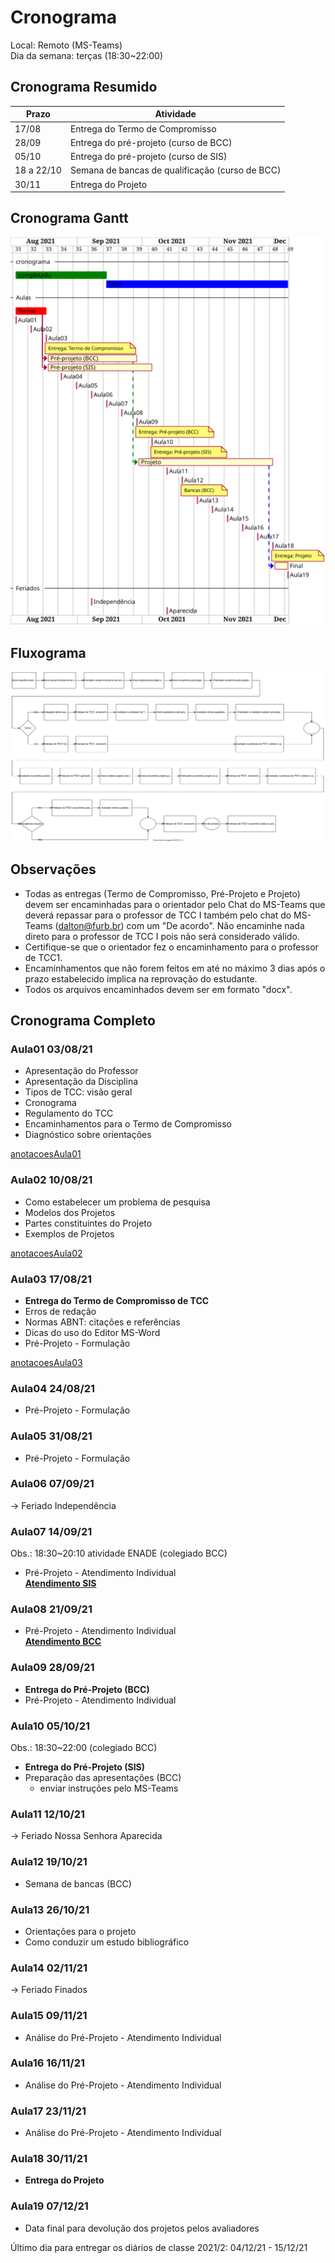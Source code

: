 # Cronograma

<!-- TODO:INICIO atualizar -->
Local: Remoto (MS-Teams)  
Dia da semana: terças (18:30\~22:00)  

## Cronograma Resumido

<!-- TODO:INICIO atualizar -->
<!-- ☞ bbf1208b-fad1-418c-a756-d8618c7a1419 -->
| Prazo      | Atividade                                       |  
| ---------- | ----------------------------------------------- |  
| 17/08      | Entrega do Termo de Compromisso                 |  
| 28/09      | Entrega do pré-projeto (curso de BCC)           |  
| 05/10      | Entrega do pré-projeto (curso de SIS)           |  
| 18 a 22/10 | Semana de bancas de qualificação (curso de BCC) |  
| 30/11      | Entrega do Projeto

## Cronograma Gantt

![Cronograma Gantt](cronograma.drawio.svg "Cronograma Gantt")  

## Fluxograma

![Fluxograma](fluxograma.drawio.svg "fluxograma")  

## Observações

- Todas as entregas (Termo de Compromisso, Pré-Projeto e Projeto) devem ser encaminhadas para o orientador pelo Chat do MS-Teams que deverá repassar para o professor de TCC I também pelo chat do MS-Teams (dalton@furb.br) com um "De acordo". Não encaminhe nada direto para o professor de TCC I pois não será considerado válido.  
- Certifique-se que o orientador fez o encaminhamento para o professor de TCC1.  
- Encaminhamentos que não forem feitos em até no máximo 3 dias após o prazo estabelecido implica na reprovação do estudante.  
- Todos os arquivos encaminhados devem ser em formato "docx".  

<!-- TODO:INICIO atualizar -->
## Cronograma Completo

### Aula01 03/08/21

- Apresentação do Professor  
- Apresentação da Disciplina  
- Tipos de TCC: visão geral  
- Cronograma  
- Regulamento do TCC  
- Encaminhamentos para o Termo de Compromisso  
- Diagnóstico sobre orientações  

[anotacoesAula01](aula01Anotacoes.md "anotacoesAula01")  

### Aula02 10/08/21

<!-- [x] Aviso: Termo atraso <https://github.com/dalton-reis/disciplinaTCC1Privado/projects/1#card-67011391> -->  
- Como estabelecer um problema de pesquisa  
- Modelos dos Projetos  
- Partes constituintes do Projeto  
- Exemplos de Projetos  

[anotacoesAula02](aula02Anotacoes.md "anotacoesAula02")  

### Aula03 17/08/21

- **Entrega do Termo de Compromisso de TCC**  
- Erros de redação  
- Normas ABNT: citações e referências  
- Dicas do uso do Editor MS-Word  
- Pré-Projeto - Formulação  

[anotacoesAula03](aula03Anotacoes.md "anotacoesAula03")  

### Aula04 24/08/21

<!-- [x] Aviso: Orientadores <https://github.com/dalton-reis/disciplinaTCC1Privado/projects/1#card-67524750> -->
<!-- [ ] Aviso: banca SIS <https://github.com/dalton-reis/disciplinaTCC1Privado/projects/1#card-67445856> -->  
<!-- [ ] Aviso: banca BCC <https://github.com/dalton-reis/disciplinaTCC1Privado/projects/1#card-67445813> -->
- Pré-Projeto - Formulação  

### Aula05 31/08/21

- Pré-Projeto - Formulação  

### Aula06 07/09/21

-> Feriado Independência  

### Aula07 14/09/21

Obs.: 18:30~20:10 atividade ENADE (colegiado BCC)  

<!-- aviso Atendimento SIS: <https://github.com/dalton-reis/disciplinaTCC1Privado/projects/1#card-67514774> -->  
- Pré-Projeto - Atendimento Individual  
**[Atendimento SIS](Material/AtendimentoSIS.png "Atendimento SIS")**  

### Aula08 21/09/21

<!-- aviso Atendimento BCC: <https://github.com/dalton-reis/disciplinaTCC1Privado/projects/1#card-67514804> -->  
- Pré-Projeto - Atendimento Individual  
**[Atendimento BCC](Material/AtendimentoBCC.png "Atendimento BCC")**  

### Aula09 28/09/21

- **Entrega do Pré-Projeto (BCC)**
- Pré-Projeto - Atendimento Individual  

### Aula10 05/10/21

Obs.: 18:30~22:00 (colegiado BCC)  

<!-- aviso Atendimento SIS: <https://github.com/dalton-reis/disciplinaTCC1Privado/projects/1#card-67516531> -->  
- **Entrega do Pré-Projeto (SIS)**  
- Preparação das apresentações (BCC)  
  - enviar instruções pelo MS-Teams  

### Aula11 12/10/21

-> Feriado Nossa Senhora Aparecida  

### Aula12 19/10/21

- Semana de bancas (BCC)  

### Aula13 26/10/21

- Orientações para o projeto  
- Como conduzir um estudo bibliográfico  

### Aula14 02/11/21

-> Feriado Finados  

### Aula15 09/11/21

- Análise do Pré-Projeto - Atendimento Individual  

### Aula16 16/11/21

- Análise do Pré-Projeto - Atendimento Individual  

### Aula17 23/11/21

- Análise do Pré-Projeto - Atendimento Individual  

### Aula18 30/11/21

- **Entrega do Projeto**  

### Aula19 07/12/21

- Data final para devolução dos projetos pelos avaliadores  

Último dia para entregar os diários de classe 2021/2: 04/12/21 - 15/12/21  
